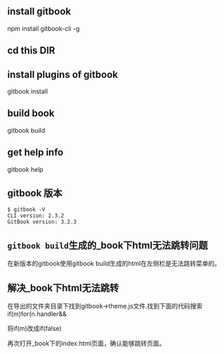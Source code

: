 ## install gitbook
npm install gitbook-cli -g

## cd this DIR
## install plugins of gitbook
gitbook install

## build book
gitbook build

## get help info
gitbook help



## gitbook 版本
```
$ gitbook -V
CLI version: 2.3.2
GitBook version: 3.2.3
```
## `gitbook build`生成的_book下html无法跳转问题

在新版本的gitbook使用gitbook build生成的html在左侧栏是无法跳转菜单的。

## 解决_book下html无法跳转

在导出的文件夹目录下找到gitbook->theme.js文件.找到下面的代码搜索 if(m)for(n.handler&& 

将if(m)改成if(false) 

再次打开_book下的index.html页面，确认能够跳转页面。

